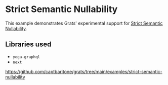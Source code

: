 # Strict Semantic Nullability

This example demonstrates Grats' experimental support for [Strict Semantic Nullability](../05-guides/04-strict-semantic-nullability.mdx).

## Libraries used

- `yoga-graphql`
- `next`

https://github.com/captbaritone/grats/tree/main/examples/strict-semantic-nullability
